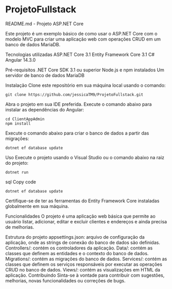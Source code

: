 # ProjetoFullstack
README.md - Projeto ASP.NET Core 

Este projeto é um exemplo básico de como usar o ASP.NET Core com o modelo MVC para criar uma aplicação web com operações CRUD em um banco de dados MariaDB.

Tecnologias utilizadas
ASP.NET Core 3.1
Entity Framework Core 3.1
C#
Angular 14.3.0

Pré-requisitos
.NET Core SDK 3.1 ou superior
Node.js e npm instalados
Um servidor de banco de dados MariaDB

Instalação
Clone este repositório em sua máquina local usando o comando:
```
git clone https://github.com/jessicaTM9/ProjetoFullstack.git
```
Abra o projeto em sua IDE preferida.
Execute o comando abaixo para instalar as dependências do Angular:

```
cd ClientAppAdmin
npm install
```

Execute o comando abaixo para criar o banco de dados a partir das migrações:
```
dotnet ef database update
```
Uso
Execute o projeto usando o Visual Studio ou o comando abaixo na raiz do projeto:
```
dotnet run
```
sql
Copy code
```
dotnet ef database update
```
Certifique-se de ter as ferramentas do Entity Framework Core instaladas globalmente em sua máquina.


Funcionalidades
O projeto é uma aplicação web básica que permite ao usuário listar, adicionar, editar e excluir clientes e endereços e ainda precisa de melhorias.

Estrutura do projeto
appsettings.json: arquivo de configuração da aplicação, onde as strings de conexão do banco de dados são definidas.
Controllers/: contém os controladores da aplicação.
Data/: contém as classes que definem as entidades e o contexto do banco de dados.
Migrations/: contém as migrações do banco de dados.
Services/: contém as classes que definem os serviços responsáveis por executar as operações CRUD no banco de dados.
Views/: contém as visualizações em HTML da aplicação.
Contribuindo
Sinta-se à vontade para contribuir com sugestões, melhorias, novas funcionalidades ou correções de bugs.

